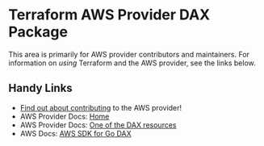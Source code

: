 # Terraform AWS Provider DAX Package

This area is primarily for AWS provider contributors and maintainers. For information on _using_ Terraform and the AWS provider, see the links below.


## Handy Links

* [Find out about contributing](https://hashicorp.github.io/terraform-provider-aws/#contribute) to the AWS provider!
* AWS Provider Docs: [Home](https://registry.terraform.io/providers/hashicorp/aws/latest/docs)
* AWS Provider Docs: [One of the DAX resources](https://registry.terraform.io/providers/hashicorp/aws/latest/docs/resources/dax_cluster)
* AWS Docs: [AWS SDK for Go DAX](https://docs.aws.amazon.com/sdk-for-go/api/service/dax/)
